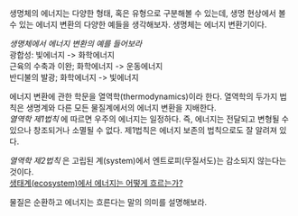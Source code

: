 
생명체의 에너지는 다양한 형태, 혹은 유형으로 구분해볼 수 있는데, 생명 현상에서 볼 수 있는 에너지 변환의 다양한 예들을 생각해보자. 생명체는 에너지 변환기이다.  

*생명체에서 에너지 변환의 예를 들어보라*      
광합성: 빛에너지 -> 화학에너지   
근육의 수축과 이완; 화학에너지 -> 운동에너지   
반디불의 발광; 화학에너지 -> 빛에너지  

에너지 변환에 관한 학문을 열역학(thermodynamics)이라 한다. 열역학의 두가지 법칙은 생명계와 다른 모든 물질계에서의 에너지 변환을 지배한다.   
*열역학 제1법칙* 에 따르면 우주의 에너지는 일정하다. 즉, 에너지는 전달되고 변형될 수 있으나 창조되거나 소멸될 수 없다. 제1법칙은 에너지 보존의 법칙으로도 잘 알려져 있다.

*열역학 제2법칙* 은 고립된 계(system)에서 엔트로피(무질서도)는 감소되지 않는다는 것이다.  
[생태계(ecosystem)에서 에너지는 어떻게 흐르는가?](http://study.zum.com/book/13138)   

물질은 순환하고 에너지는 흐른다는 말의 의미를 설명해보라.    
